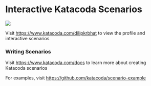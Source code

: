 # Interactive Katacoda Scenarios

[![](http://shields.katacoda.com/katacoda/dilipkrbhat/count.svg)](https://www.katacoda.com/dilipkrbhat "Get your profile on Katacoda.com")

Visit https://www.katacoda.com/dilipkrbhat to view the profile and interactive scenarios

### Writing Scenarios
Visit https://www.katacoda.com/docs to learn more about creating Katacoda scenarios

For examples, visit https://github.com/katacoda/scenario-example

